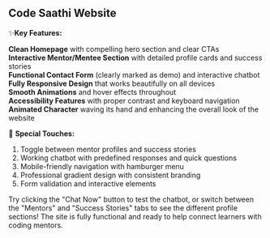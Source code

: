## Code Saathi Website

✨**Key Features:**

**Clean Homepage**
 with compelling hero section and clear CTAs  
**Interactive Mentor/Mentee Section**
 with detailed profile cards and success stories  
**Functional Contact Form**
 (clearly marked as demo) and interactive chatbot  
**Fully Responsive Design**
 that works beautifully on all devices  
**Smooth Animations**
 and hover effects throughout  
**Accessibility Features**
 with proper contrast and keyboard navigation  
 **Animated Character**
 waving its hand and enhancing the overall look of the website  
 
🎯 **Special Touches:**
1. Toggle between mentor profiles and success stories
2. Working chatbot with predefined responses and quick questions
3. Mobile-friendly navigation with hamburger menu
4. Professional gradient design with consistent branding
5. Form validation and interactive elements

Try clicking the "Chat Now" button to test the chatbot, or switch between the "Mentors" and "Success Stories" tabs to see the different profile sections! The site is fully functional and ready to help connect learners with coding mentors.
